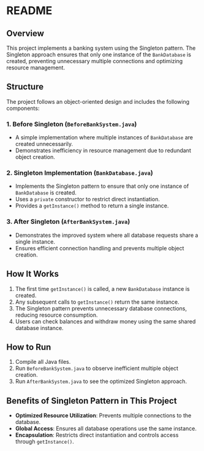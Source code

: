 # README

## Overview

This project implements a banking system using the Singleton pattern. The Singleton approach ensures that only one instance of the `BankDatabase` is created, preventing unnecessary multiple connections and optimizing resource management.

## Structure

The project follows an object-oriented design and includes the following components:

### 1. **Before Singleton (`BeforeBankSystem.java`)**

- A simple implementation where multiple instances of `BankDatabase` are created unnecessarily.
- Demonstrates inefficiency in resource management due to redundant object creation.

### 2. **Singleton Implementation (`BankDatabase.java`)**

- Implements the Singleton pattern to ensure that only one instance of `BankDatabase` is created.
- Uses a `private` constructor to restrict direct instantiation.
- Provides a `getInstance()` method to return a single instance.

### 3. **After Singleton (`AfterBankSystem.java`)**

- Demonstrates the improved system where all database requests share a single instance.
- Ensures efficient connection handling and prevents multiple object creation.

## How It Works

1. The first time `getInstance()` is called, a new `BankDatabase` instance is created.
2. Any subsequent calls to `getInstance()` return the same instance.
3. The Singleton pattern prevents unnecessary database connections, reducing resource consumption.
4. Users can check balances and withdraw money using the same shared database instance.

## How to Run

1. Compile all Java files.
2. Run `BeforeBankSystem.java` to observe inefficient multiple object creation.
3. Run `AfterBankSystem.java` to see the optimized Singleton approach.

## Benefits of Singleton Pattern in This Project

- **Optimized Resource Utilization**: Prevents multiple connections to the database.
- **Global Access**: Ensures all database operations use the same instance.
- **Encapsulation**: Restricts direct instantiation and controls access through `getInstance()`.
